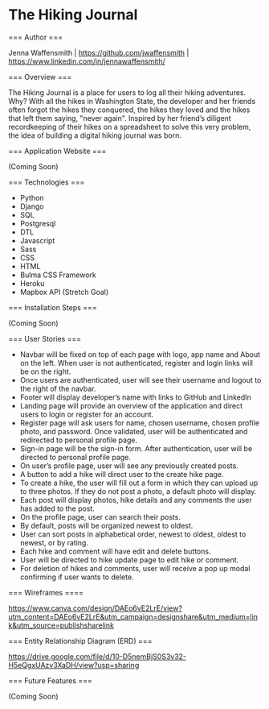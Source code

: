 # The Hiking Journal

=== Author ===

Jenna Waffensmith | https://github.com/jwaffensmith | https://www.linkedin.com/in/jennawaffensmith/


=== Overview ===

The Hiking Journal is a place for users to log all their hiking adventures. Why? With all the hikes in Washington State, the developer and her friends often forgot the hikes they conquered, the hikes they loved and the hikes that left them saying, "never again". Inspired by her friend’s diligent recordkeeping of their hikes on a spreadsheet to solve this very problem, the idea of building a digital hiking journal was born. 

=== Application Website ===

(Coming Soon)

=== Technologies ===

* Python
* Django
* SQL
* Postgresql
* DTL
* Javascript
* Sass
* CSS
* HTML
* Bulma CSS Framework
* Heroku
* Mapbox API (Stretch Goal)

=== Installation Steps ===

(Coming Soon)

=== User Stories ===

* Navbar will be fixed on top of each page with logo, app name and About on the left. When user is not authenticated, register and login links will be on the right.
* Once users are authenticated, user will see their username and logout to the right of the navbar.
* Footer will display developer’s name with links to GitHub and LinkedIn
* Landing page will provide an overview of the application and direct users to login or register for an account.
* Register page will ask users for name, chosen username, chosen profile photo, and password. Once validated, user will be authenticated and redirected to personal profile page. 
* Sign-in page will be the sign-in form. After authentication, user will be directed to personal profile page. 
* On user’s profile page, user will see any previously created posts. 
* A button to add a hike will direct user to the create hike page.
* To create a hike, the user will fill out a form in which they can upload up to three photos. If they do not post a photo, a default photo will display.
* Each post will display photos, hike details and any comments the user has added to the post. 
* On the profile page, user can search their posts.
* By default, posts will be organized newest to oldest.
* User can sort posts in alphabetical order, newest to oldest, oldest to newest, or by rating.
* Each hike and comment will have edit and delete buttons.
* User will be directed to hike update page to edit hike or comment.
* For deletion of hikes and comments, user will receive a pop up modal confirming if user wants to delete.

=== Wireframes ====

https://www.canva.com/design/DAEo6vE2LrE/view?utm_content=DAEo6vE2LrE&utm_campaign=designshare&utm_medium=link&utm_source=publishsharelink

=== Entity Relationship Diagram (ERD) ===

https://drive.google.com/file/d/10-D5nemBjS0S3v32-H5eQgxUAzv3XaDH/view?usp=sharing

=== Future Features ===

(Coming Soon)

